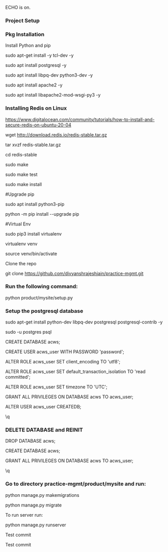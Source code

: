ECHO is on.
### Project Setup ###

### Pkg Installation ###

Install Python and pip

sudo apt-get install -y tcl-dev -y

sudo apt install postgresql -y

sudo apt install libpq-dev python3-dev -y

sudo apt install apache2 -y

sudo apt install libapache2-mod-wsgi-py3 -y


### Installing Redis on Linux ###

https://www.digitalocean.com/community/tutorials/how-to-install-and-secure-redis-on-ubuntu-20-04

wget http://download.redis.io/redis-stable.tar.gz

tar xvzf redis-stable.tar.gz

cd redis-stable

sudo make

sudo make test

sudo make install

#Upgrade pip

sudo apt install python3-pip

python -m pip install --upgrade pip

#Virtual Env

sudo pip3 install virtualenv

virtualenv venv

source venv/bin/activate

Clone the repo

git clone https://github.com/divyanshrajeshjain/practice-mgmt.git

### Run the following command: ###

  python product/mysite/setup.py


### Setup the postgresql database ###

sudo apt-get install python-dev libpq-dev postgresql postgresql-contrib -y

sudo -u postgres psql

CREATE DATABASE acws;

CREATE USER acws_user WITH PASSWORD 'password';

ALTER ROLE acws_user SET client_encoding TO 'utf8';

ALTER ROLE acws_user SET default_transaction_isolation TO 'read committed';

ALTER ROLE acws_user SET timezone TO 'UTC';

GRANT ALL PRIVILEGES ON DATABASE acws TO acws_user;

ALTER USER acws_user CREATEDB;

\q

### DELETE DATABASE and REINIT ###

DROP DATABASE acws;

CREATE DATABASE acws;

GRANT ALL PRIVILEGES ON DATABASE acws TO acws_user;

\q

  
### Go to directory practice-mgmt/product/mysite and run: ###

python manage.py makemigrations

python manage.py migrate

To run server run:

python manage.py runserver

Test commit

Test commit
